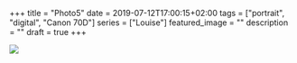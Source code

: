 +++
title =  "Photo5"
date = 2019-07-12T17:00:15+02:00
tags = ["portrait", "digital", "Canon 70D"]
series = ["Louise"]
featured_image = ""
description = ""
draft = true
+++

![](/img/2019/LouiseCelloWeb/louise-19.jpg)
